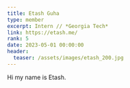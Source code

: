 ```yaml
---
title: Etash Guha
type: member
excerpt: Intern // *Georgia Tech*
link: https://etash.me/
rank: 5
date: 2023-05-01 00:00:00
header:
  teaser: /assets/images/etash_200.jpg
---
```


Hi my name is Etash.
